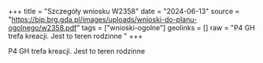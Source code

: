 +++
title = "Szczegóły wniosku W2358"
date = "2024-06-13"
source = "https://bip.brg.gda.pl/images/uploads/wnioski-do-planu-ogolnego/w2358.pdf"
tags = ["wnioski-ogolne"]
geolinks = []
raw = "P4 GH trefa kreacji. Jest to teren rodzinne "
+++

P4 GH trefa kreacji. Jest to teren rodzinne



